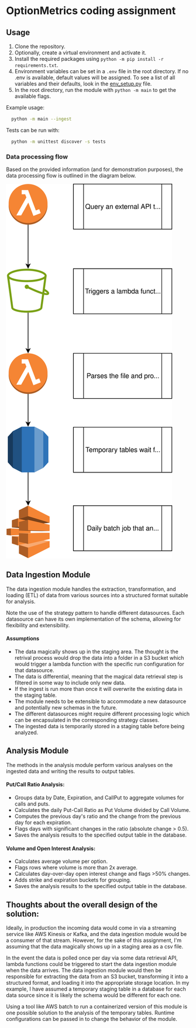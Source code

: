 # OptionMetrics coding assignment

## Usage
1. Clone the repository.
2. Optionally, create a virtual environment and activate it.
3. Install the required packages using `python -m pip install -r requirements.txt`.
4. Environment variables can be set in a `.env` file in the root directory. If no .env is available, default values will 
be assigned. To see a list of all variables and their defaults, look in the [env_setup.py](src/env_setup.py) file. 
5. In the root directory, run the module with `python -m main` to get the available flags. 

Example usage:
   ```bash 
     python -m main --ingest
   ```

Tests can be run with:
   ```bash
     python -m unittest discover -s tests
   ```

### Data processing flow
Based on the provided information (and for demonstration purposes), the data processing flow is outlined in the diagram 
below.

![high-level-process.svg](high-level-process.svg)

## Data Ingestion Module
The data ingestion module handles the extraction, transformation, and loading (ETL) of data from various sources into a 
structured format suitable for analysis.

Note the use of the strategy pattern to handle different datasources. Each datasource can have its own implementation 
of the schema, allowing for flexibility and extensibility.

#### Assumptions
- The data magically shows up in the staging area. The thought is the retrival process would drop the data into a folder
in a S3 bucket which would trigger a lambda function with the specific run configuration for that datasource.
- The data is differential, meaning that the magical data retrieval step is filtered in some way to include only new 
data.
- If the ingest is run more than once it will overwrite the existing data in the staging table.
- The module needs to be extensible to accommodate a new datasource and potentially new schemas in the future.
- The different datasources might require different processing logic which can be encapsulated in the corresponding 
strategy classes.
- The ingested data is temporarily stored in a staging table before being analyzed.

## Analysis Module

The methods in the analysis module perform various analyses on the ingested data and writing the results to output 
tables.

#### Put/Call Ratio Analysis:
- Groups data by Date, Expiration, and CallPut to aggregate volumes for calls and puts.
- Calculates the daily Put-Call Ratio as Put Volume divided by Call Volume.
- Computes the previous day's ratio and the change from the previous day for each expiration.
- Flags days with significant changes in the ratio (absolute change > 0.5).
- Saves the analysis results to the specified output table in the database.

#### Volume and Open Interest Analysis:
- Calculates average volume per option.
- Flags rows where volume is more than 2x average.
- Calculates day-over-day open interest change and flags >50% changes.
- Adds strike and expiration buckets for grouping.
- Saves the analysis results to the specified output table in the database.

## Thoughts about the overall design of the solution:
Ideally, in production the incoming data would come in via a streaming service like AWS Kinesis or Kafka, and the data 
ingestion module would be a consumer of that stream. However, for the sake of this assignment, I'm assuming that the 
data magically shows up in a staging area as a csv file.

In the event the data is polled once per day via some data retrieval API, lambda functions could be triggered to start 
the data ingestion module when the data arrives. The data ingestion module would then be responsible for extracting 
the data from an S3 bucket, transforming it into a structured format, and loading it into the appropriate storage 
location. In my example, I have assumed a temporary staging table in a database for each data source since it is likely 
the schema would be different for each one.

Using a tool like AWS batch to run a containerized version of this module is one possible solution to the analysis of 
the temporary tables. Runtime configurations can be passed in to change the behavior of the module. 